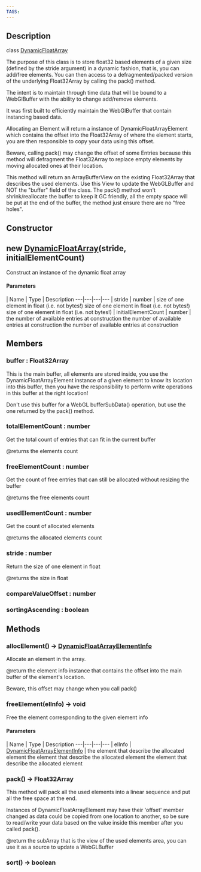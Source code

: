 ```yaml
---
TAGS:
---
```

## Description

class [DynamicFloatArray](/classes/3.0/DynamicFloatArray)

The purpose of this class is to store float32 based elements of a given size (defined by the stride argument) in a dynamic fashion, that is, you can add/free elements. You can then access to a defragmented/packed version of the underlying Float32Array by calling the pack() method.

The intent is to maintain through time data that will be bound to a WebGlBuffer with the ability to change add/remove elements.

It was first built to efficiently maintain the WebGlBuffer that contain instancing based data.

Allocating an Element will return a instance of DynamicFloatArrayElement which contains the offset into the Float32Array of where the element starts, you are then responsible to copy your data using this offset.

Beware, calling pack() may change the offset of some Entries because this method will defragment the Float32Array to replace empty elements by moving allocated ones at their location.

This method will return an ArrayBufferView on the existing Float32Array that describes the used elements. Use this View to update the WebGLBuffer and NOT the "buffer" field of the class. The pack() method won't shrink/reallocate the buffer to keep it GC friendly, all the empty space will be put at the end of the buffer, the method just ensure there are no "free holes".

## Constructor

## new [DynamicFloatArray](/classes/3.0/DynamicFloatArray)(stride, initialElementCount)

Construct an instance of the dynamic float array

#### Parameters
 | Name | Type | Description
---|---|---|---
 | stride | number |  size of one element in float (i.e. not bytes!)  size of one element in float (i.e. not bytes!)  size of one element in float (i.e. not bytes!)
 | initialElementCount | number |  the number of available entries at construction  the number of available entries at construction  the number of available entries at construction
## Members

### buffer : Float32Array

This is the main buffer, all elements are stored inside, you use the DynamicFloatArrayElement instance of a given element to know its location into this buffer, then you have the responsibility to perform write operations in this buffer at the right location!

Don't use this buffer for a WebGL bufferSubData() operation, but use the one returned by the pack() method.

### totalElementCount : number

Get the total count of entries that can fit in the current buffer

@returns the elements count

### freeElementCount : number

Get the count of free entries that can still be allocated without resizing the buffer

@returns the free elements count

### usedElementCount : number

Get the count of allocated elements

@returns the allocated elements count

### stride : number

Return the size of one element in float

@returns the size in float

### compareValueOffset : number



### sortingAscending : boolean



## Methods

### allocElement() &rarr; [DynamicFloatArrayElementInfo](/classes/3.0/DynamicFloatArrayElementInfo)

Allocate an element in the array.

@return the element info instance that contains the offset into the main buffer of the element's location.

Beware, this offset may change when you call pack()
### freeElement(elInfo) &rarr; void

Free the element corresponding to the given element info

#### Parameters
 | Name | Type | Description
---|---|---|---
 | elInfo | [DynamicFloatArrayElementInfo](/classes/3.0/DynamicFloatArrayElementInfo) |  the element that describe the allocated element  the element that describe the allocated element  the element that describe the allocated element

### pack() &rarr; Float32Array

This method will pack all the used elements into a linear sequence and put all the free space at the end.

Instances of DynamicFloatArrayElement may have their 'offset' member changed as data could be copied from one location to another, so be sure to read/write your data based on the value inside this member after you called pack().

@return the subArray that is the view of the used elements area, you can use it as a source to update a WebGLBuffer
### sort() &rarr; boolean



